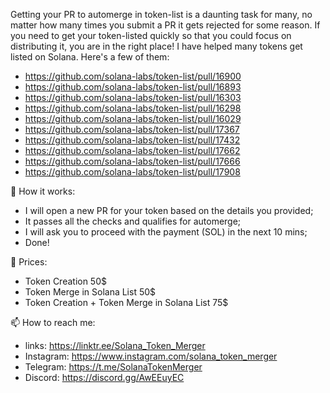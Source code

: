Getting your PR to automerge in token-list is a daunting task for many, no matter how many times you submit a PR it gets rejected for some reason. 
If you need to get your token-listed quickly so that you could focus on distributing it, you are in the right place! I have helped many tokens get listed on Solana. 
Here's a few of them:

- https://github.com/solana-labs/token-list/pull/16900
- https://github.com/solana-labs/token-list/pull/16893
- https://github.com/solana-labs/token-list/pull/16303
- https://github.com/solana-labs/token-list/pull/16298
- https://github.com/solana-labs/token-list/pull/16029
- https://github.com/solana-labs/token-list/pull/17367
- https://github.com/solana-labs/token-list/pull/17432
- https://github.com/solana-labs/token-list/pull/17662
- https://github.com/solana-labs/token-list/pull/17666
- https://github.com/solana-labs/token-list/pull/17908


👋 How it works: 
- I will open a new PR for your token based on the details you provided;
- It passes all the checks and qualifies for automerge;   
- I will ask you to proceed with the payment (SOL) in the next 10 mins;
- Done!


💞️ Prices:
- Token Creation 50$
- Token Merge in Solana List 50$
- Token Creation + Token Merge in Solana List 75$


📫 How to reach me:
- links: https://linktr.ee/Solana_Token_Merger
- Instagram: https://www.instagram.com/solana_token_merger
- Telegram: https://t.me/SolanaTokenMerger
- Discord: https://discord.gg/AwEEuyEC
